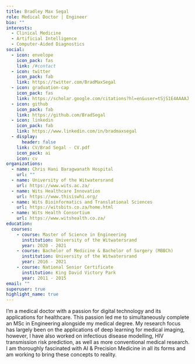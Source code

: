 ```yaml
---
title: Bradley Max Segal
role: Medical Doctor | Engineer
bio: ""
interests:
  - Clinical Medicine
  - Artificial Intelligence
  - Computer-Aided Diagnostics
social:
  - icon: envelope
    icon_pack: fas
    link: /#contact
  - icon: twitter
    icon_pack: fab
    link: https://twitter.com/BradMaxSegal
  - icon: graduation-cap
    icon_pack: fas
    link: https://scholar.google.com/citations?hl=en&user=tSjS1E4AAAAJ
  - icon: github
    icon_pack: fab
    link: https://github.com/BradSegal
  - icon: linkedin
    icon_pack: fab
    link: https://www.linkedin.com/in/bradmaxsegal
  - display:
      header: false
    link: CV/Brad Segal - CV.pdf
    icon_pack: ai
    icon: cv
organizations:
  - name: Chris Hani Baragwanath Hospital
    url: ""
  - name: University of the Witwatersrand
    url: https://www.wits.ac.za/
  - name: Wits Healthcare Innovation
    url: https://www.thisiswhi.org/
  - name: Wits Bioinformatics and Translational Sciences
    url: https://witsbits.co.za/home.html
  - name: Wits Health Consortium
    url: https://www.witshealth.co.za/
education:
  courses:
    - course: Master of Science in Engineering
      institution: University of the Witwatersrand
      year: 2020 - 2021
    - course: Bachelor of Medicine & Bachelor of Surgery (MBBCh)
      institution: University of the Witwatersrand
      year: 2016 - 2021
    - course: National Senior Certificate
      institution: King David Victory Park
      year: 2011 - 2015
email: ""
superuser: true
highlight_name: true
---
```

I’m a medical doctor with a passion for digital technology and its applications for healthcare. This passion led me to simultaneously complete an MSc in Engineering alongside my medical degree. My research focus has largely been on the applications of deep learning for medical imaging, however, I have also worked on infectious disease modelling, HIV transmission risk prediction, as well as more conventional medical research. I am thoroughly fascinated with AI & Precision Medicine in all its forms and am working to bring these concepts to reality.
